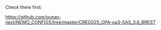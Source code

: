 

Check there first:

https://github.com/ocean-next/NEMO_CONFIGS/tree/master/CREG025_OPA-oa3-SAS_3.6_BREST


